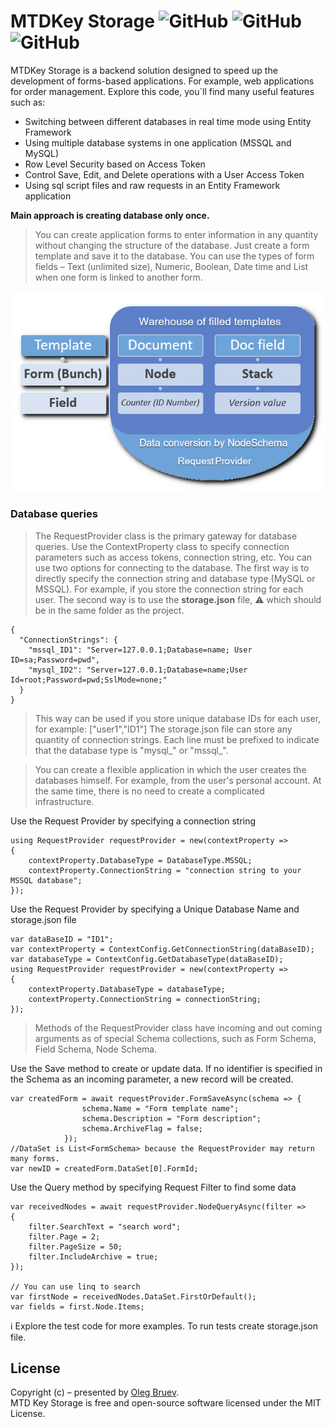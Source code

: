 # MTDKey Storage  <img alt="GitHub" src="https://img.shields.io/badge/licence-MIT-green"> <img alt="GitHub" src="https://img.shields.io/badge/platform-.Net%206.0-blue"> <img alt="GitHub" src="https://img.shields.io/badge/database-MySql%20|%20MSSQL-blue">

MTDKey Storage is a backend solution designed to speed up the development of forms-based applications. For example, web applications for order management.
Explore this code, you`ll find many useful features such as:
-	Switching between different databases in real time mode using Entity Framework
-	Using multiple database systems in one application (MSSQL and MySQL)
-	Row Level Security based on Access Token 
-	Control Save, Edit, and Delete operations with a User Access Token
-	Using sql script files and raw requests in an Entity Framework application

<p>
  <strong>Main approach is creating database only once.</strong>
</p>

> You can create application forms to enter information in any quantity without changing the structure of the database. Just create a form template and save  it to the database. You can use the types of form fields – Text (unlimited size), Numeric, Boolean, Date time and List when one form is linked to another form.

<p align="center">
  <img src="./img/schema.png" />
  </p>

### Database queries

> The RequestProvider class is the primary gateway for database queries. Use the ContextProperty class to specify connection parameters such as access tokens, connection string, etc. 
You can use two options for connecting to the database.
The first way is to directly specify the connection string and database type (MySQL or MSSQL). For example, if you store the connection string for each user.
The second way is to use the **storage.json** file, ⚠️ which should be in the same folder as the project.

    {
      "ConnectionStrings": {
        "mssql_ID1": "Server=127.0.0.1;Database=name; User ID=sa;Password=pwd",
        "mysql_ID2": "Server=127.0.0.1;Database=name;User Id=root;Password=pwd;SslMode=none;"
      }
    }

> This way can be used if you store unique database IDs for each user, for example: ["user1","ID1"]
The storage.json file can store any quantity of connection strings. Each line must be prefixed to indicate that the database type is "mysql_" or "mssql_".

> You can create a flexible application in which the user creates the databases himself. For example, from the user's personal account. At the same time, there is no need to create a complicated infrastructure.

<p>
Use the Request Provider by specifying a connection string  
</p>

    using RequestProvider requestProvider = new(contextProperty =>
    {
        contextProperty.DatabaseType = DatabaseType.MSSQL;
        contextProperty.ConnectionString = "connection string to your MSSQL database";
    });
<p>
  Use the Request Provider by specifying a Unique Database Name and storage.json file
  </p>
  
    var dataBaseID = "ID1";
    var contextProperty = ContextConfig.GetConnectionString(dataBaseID);
    var databaseType = ContextConfig.GetDatabaseType(dataBaseID);
    using RequestProvider requestProvider = new(contextProperty =>
    {
        contextProperty.DatabaseType = databaseType;
        contextProperty.ConnectionString = connectionString;
    });

> Methods of the RequestProvider class have incoming and out coming arguments as of special Schema collections, such as Form Schema, Field Schema, Node Schema. 

<p>
  Use the Save method to create or update data. If no identifier is specified in the Schema as an incoming parameter, a new record will be created.
</p>

    var createdForm = await requestProvider.FormSaveAsync(schema => {
                    schema.Name = "Form template name";
                    schema.Description = "Form description";
                    schema.ArchiveFlag = false;
                });
    //DataSet is List<FormSchema> because the RequestProvider may return many forms.
    var newID = createdForm.DataSet[0].FormId;

<p>
  Use the Query method by specifying Request Filter to find some data 
</p>

    var receivedNodes = await requestProvider.NodeQueryAsync(filter =>
    {
        filter.SearchText = "search word";
        filter.Page = 2;
        filter.PageSize = 50;
        filter.IncludeArchive = true;
    });

    // You can use linq to search 
    var firstNode = receivedNodes.DataSet.FirstOrDefault();
    var fields = first.Node.Items;
    
ℹ️ Explore the test code for more examples. To run tests create storage.json file.

## License    
Copyright (c) – presented by [Oleg Bruev](https://github.com/olegbruev/).  
MTD Key Storage is free and open-source software licensed under the MIT License.




